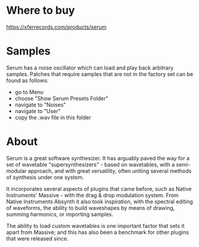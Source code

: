 # Where to buy

https://xferrecords.com/products/serum

# Samples

Serum has a noise oscillator which can load and play back arbitrary samples. Patches that require samples that are not in the factory set can be found as follows:

* go to Menu
* choose "Show Serum Presets Folder"
* navigate to "Noises"
* navigate to "User"
* copy the .wav file in this folder

# About

Serum is a great software synthesizer. It has arguably paved the way for a set of wavetable "supersynthesizers" - based on wavetables,
with a semi-modular approach, and with great versatility, often uniting several methods of synthesis under one system.

It incorporates several aspects of plugins that came before, such as Native Instruments' Massive - with the drag & drop modulation system.
From Native Instruments Absynth it also took inspiration, with the spectral editing of waveforms, the ability to build waveshapes by
means of drawing, summing harmonics, or importing samples. 

The ability to load custom wavetables is one important factor that sets it apart from Massive; and this has also been a benchmark for other
plugins that were released since.